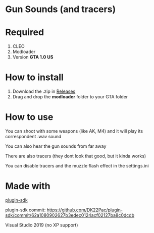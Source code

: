 # Gun Sounds (and tracers)

<h1>Required</h1>

1. CLEO
2. Modloader
3. Version **GTA 1.0 US**

<h1>How to install</h1>

1. Download the .zip in [Releases](https://github.com/Danilo1301/gun-sounds/releases)
2. Drag and drop the **modloader** folder to your GTA folder

<h1>How to use</h1>

You can shoot with some weapons (like AK, M4) and it will play its correspondent .wav sound

You can also hear the gun sounds from far away

There are also tracers (they dont look that good, but it kinda works)

You can disable tracers and the muzzle flash effect in the settings.ini

<h1>Made with</h1>

[plugin-sdk](https://github.com/DK22Pac/plugin-sdk)

plugin-sdk commit: https://github.com/DK22Pac/plugin-sdk/commit/62a1080902627b3edec0124acf02127ba8c0dcdb

Visual Studio 2019 (no XP support)